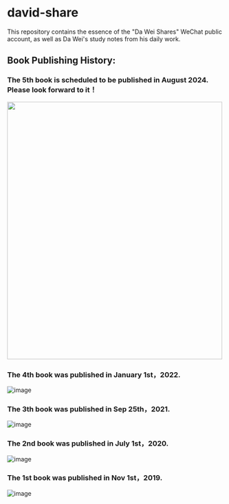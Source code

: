 # david-share
This repository contains the essence of the "Da Wei Shares" WeChat public account, as well as Da Wei's study notes from his daily work. 

## Book Publishing History: 
### The 5th book is scheduled to be published in August 2024. Please look forward to it！

<img src="https://github.com/davidsajare/david-share/blob/master/IMAGES/5.png" width="500" height="600">

### The 4th book was published in January 1st，2022. 

![image](https://github.com/davidsajare/david-share/blob/master/IMAGES/4.png)

### The 3th book was published in Sep 25th，2021. 

![image](https://github.com/davidsajare/david-share/blob/master/IMAGES/3.png)


### The 2nd book was published in July 1st，2020. 

![image](https://github.com/davidsajare/david-share/blob/master/IMAGES/2.png)

### The 1st book was published in Nov 1st，2019. 

![image](https://github.com/davidsajare/david-share/blob/master/IMAGES/1.png)
